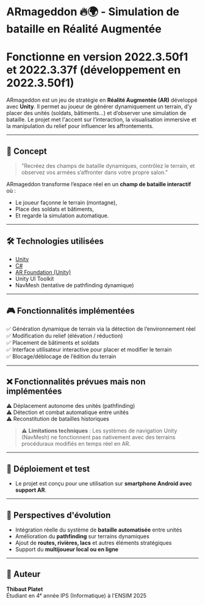 # ARmageddon 🔥🌍 - Simulation de bataille en Réalité Augmentée

# Fonctionne en version 2022.3.50f1 et 2022.3.37f (développement en 2022.3.50f1)
ARmageddon est un jeu de stratégie en **Réalité Augmentée (AR)** développé avec **Unity**. Il permet au joueur de générer dynamiquement un terrain, d’y placer des unités (soldats, bâtiments...) et d’observer une simulation de bataille. Le projet met l'accent sur l’interaction, la visualisation immersive et la manipulation du relief pour influencer les affrontements.

---

## 🧠 Concept

> "Recréez des champs de bataille dynamiques, contrôlez le terrain, et observez vos armées s’affronter dans votre propre salon."

ARmageddon transforme l’espace réel en un **champ de bataille interactif** où :
- Le joueur façonne le terrain (montagne),
- Place des soldats et bâtiments,
- Et regarde la simulation automatique.

---

## 🛠️ Technologies utilisées

- [Unity](https://unity.com/)
- [C#](https://learn.microsoft.com/fr-fr/dotnet/csharp/)
- [AR Foundation (Unity)](https://docs.unity3d.com/Packages/com.unity.xr.arfoundation@5.0/manual/index.html)
- Unity UI Toolkit
- NavMesh (tentative de pathfinding dynamique)

---

## 🎮 Fonctionnalités implémentées

✅ Génération dynamique de terrain via la détection de l’environnement réel  
✅ Modification du relief (élévation / réduction)  
✅ Placement de bâtiments et soldats  
✅ Interface utilisateur interactive pour placer et modifier le terrain  
✅ Blocage/déblocage de l’édition du terrain

---

## ❌ Fonctionnalités prévues mais non implémentées

⚠️ Déplacement autonome des unités (pathfinding)  
⚠️ Détection et combat automatique entre unités  
⚠️ Reconstitution de batailles historiques

> ⚠️ **Limitations techniques** : Les systèmes de navigation Unity (NavMesh) ne fonctionnent pas nativement avec des terrains procéduraux modifiés en temps réel en AR.

---

## 🔧 Déploiement et test

- Le projet est conçu pour une utilisation sur **smartphone Android avec support AR**.

---

## 🚀 Perspectives d'évolution

- Intégration réelle du système de **bataille automatisée** entre unités
- Amélioration du **pathfinding** sur terrains dynamiques
- Ajout de **routes, rivières, lacs** et autres éléments stratégiques
- Support du **multijoueur local ou en ligne**

---

## 👤 Auteur

**Thibaut Platet**  
Étudiant en 4ᵉ année IPS (Informatique) à l'ENSIM
2025
